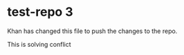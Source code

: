 # test-repo 3
Khan has changed this file to push the changes to the repo.

This is solving conflict
